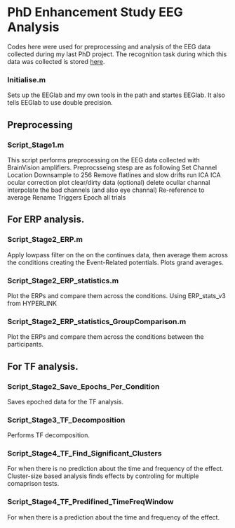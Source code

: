 # PhD Enhancement Study EEG Analysis

Codes here were used for preprocessing and analysis of the EEG data collected during my last PhD project. The recognition task during which this data was collected is stored [here](https://github.com/naregkh/PhD-EnhancementStudy_ExperimentScript.git).


### Initialise.m 
Sets up the EEGlab and my own tools in the path and startes EEGlab. It also tells EEGlab to use double precision.

## Preprocessing

### Script_Stage1.m 
This script performs preprocessing on the EEG data collected with BrainVision amplifiers. 
Preprocsseing stesp are as following
Set Channel Location
Downsample to 256
Remove flatlines and slow drifts 
run ICA
ICA ocular correction
plot clear/dirty data (optional)
delete ocullar channal 
interpolate the bad channels (and also eye channal)
Re-reference to average
Rename Triggers
Epoch all trials

## For ERP analysis.

### Script_Stage2_ERP.m 
Apply lowpass filter on the on the continues data, then average them across the conditions creating the Event-Related potentials. 
Plots grand averages.

### Script_Stage2_ERP_statistics.m
Plot the ERPs and compare them across the conditions. Using ERP_stats_v3 from HYPERLINK

### Script_Stage2_ERP_statistics_GroupComparison.m
Plot the ERPs and compare them across the conditions between the participants.

## For TF analysis.

### Script_Stage2_Save_Epochs_Per_Condition 
Saves epoched data for the TF analysis. 

### Script_Stage3_TF_Decomposition
Performs TF decomposition.

### Script_Stage4_TF_Find_Significant_Clusters
For when there is no prediction about the time and frequency of the effect. Cluster-size based analysis finds effects by controling for multiple comaprison tests. 

### Script_Stage4_TF_Predifined_TimeFreqWindow
For when there is a prediction about the time and frequency of the effect. 
